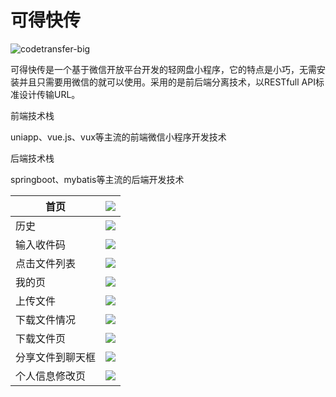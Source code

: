 # 可得快传

![codetransfer-big](G:\0code\PmCodeni\CodeTransferFE\docs\image\codetransfer-big.png)



可得快传是一个基于微信开放平台开发的轻网盘小程序，它的特点是小巧，无需安装并且只需要用微信的就可以使用。采用的是前后端分离技术，以RESTfull API标准设计传输URL。

前端技术栈

uniapp、vue.js、vux等主流的前端微信小程序开发技术

后端技术栈

springboot、mybatis等主流的后端开发技术



| 首页             | ![](https://github.com/eatmans/code-transfer-fe/blob/main/docs/image/%E9%A6%96%E9%A1%B5.jpg?raw=true) |
| ---------------- | ------------------------------------------------------------ |
| 历史             | ![](https://github.com/eatmans/code-transfer-fe/blob/main/docs/image/%E5%8E%86%E5%8F%B2%E6%96%87%E4%BB%B6%E9%A1%B5.jpg?raw=true) |
| 输入收件码       | ![](https://github.com/eatmans/code-transfer-fe/blob/main/docs/image/%E8%BE%93%E5%85%A5%E6%94%B6%E4%BB%B6%E7%A0%81.jpg?raw=true) |
| 点击文件列表     | ![](https://github.com/eatmans/code-transfer-fe/blob/main/docs/image/%E7%82%B9%E5%87%BB%E5%88%97%E8%A1%A8.jpg?raw=true) |
| 我的页           | ![](https://github.com/eatmans/code-transfer-fe/blob/main/docs/image/%E6%88%91%E7%9A%84%E9%A1%B5.jpg?raw=true) |
| 上传文件         | ![](https://github.com/eatmans/code-transfer-fe/blob/main/docs/image/%E4%B8%8A%E4%BC%A0%E6%96%87%E4%BB%B6.jpg?raw=true) |
| 下载文件情况     | ![](https://github.com/eatmans/code-transfer-fe/blob/main/docs/image/%E4%B8%8B%E8%BD%BD%E6%96%87%E4%BB%B6%E6%83%85%E5%86%B5.jpg?raw=true) |
| 下载文件页       | ![](https://github.com/eatmans/code-transfer-fe/blob/main/docs/image/%E4%B8%8B%E8%BD%BD%E6%96%87%E4%BB%B6%E9%A1%B5.jpg?raw=true) |
| 分享文件到聊天框 | ![](https://github.com/eatmans/code-transfer-fe/blob/main/docs/image/%E5%88%86%E4%BA%AB%E6%96%87%E4%BB%B6%E5%88%B0%E8%81%8A%E5%A4%A9%E6%A1%86.jpg?raw=true) |
| 个人信息修改页   | ![](https://github.com/eatmans/code-transfer-fe/blob/main/docs/image/%E4%B8%AA%E4%BA%BA%E4%BF%A1%E6%81%AF%E4%BF%AE%E6%94%B9%E9%A1%B5.jpg?raw=true) |

